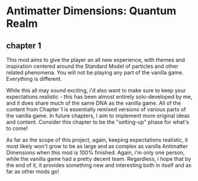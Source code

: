 # Antimatter Dimensions: Quantum Realm

## chapter 1

This mod aims to give the player an all new experience, with themes and inspiration centered around the Standard Model of particles and other related phenomena. You will not be playing any part of the vanilla game. Everything is different.

While this all may sound exciting, i'd also want to make sure to keep your expectations realistic - this has been almost entirely solo-developed by me, and it does share much of the same DNA as the vanilla game. All of the content from Chapter 1 is essentially remixed versions of various parts of the vanilla game. In future chapters, I aim to implement more original ideas and content. Consider this chapter to be the "setting-up" phase for what's to come!

As far as the scope of this project, again, keeping expectations realistic, it most likely won't grow to be as large and as complex as vanilla Antimatter Dimensions when this mod is 100% finished. Again, i'm only one person, while the vanilla game had a pretty decent team. Regardless, i hope that by the end of it, it provides something new and interesting both in itself and as far as other mods go!
